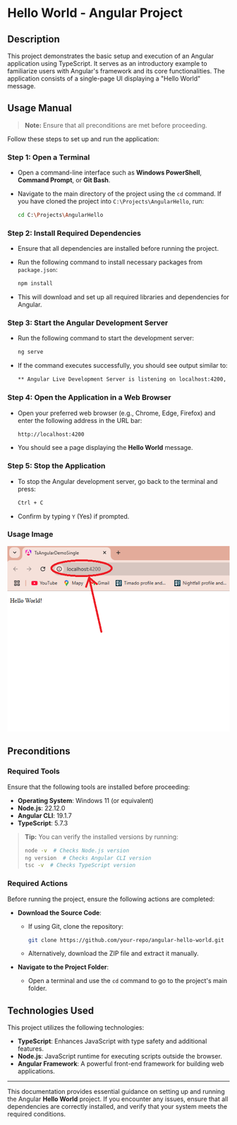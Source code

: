 # Hello World - Angular Project

## Description
This project demonstrates the basic setup and execution of an Angular application using TypeScript. It serves as an introductory example to familiarize users with Angular's framework and its core functionalities. The application consists of a single-page UI displaying a "Hello World" message.

## Usage Manual

> **Note:** Ensure that all preconditions are met before proceeding.

Follow these steps to set up and run the application:

### Step 1: Open a Terminal
- Open a command-line interface such as **Windows PowerShell**, **Command Prompt**, or **Git Bash**.
- Navigate to the main directory of the project using the `cd` command. If you have cloned the project into `C:\Projects\AngularHello`, run:

  ```sh
  cd C:\Projects\AngularHello
  ```

### Step 2: Install Required Dependencies
- Ensure that all dependencies are installed before running the project.
- Run the following command to install necessary packages from `package.json`:

  ```sh
  npm install
  ```

- This will download and set up all required libraries and dependencies for Angular.

### Step 3: Start the Angular Development Server
- Run the following command to start the development server:

  ```sh
  ng serve
  ```

- If the command executes successfully, you should see output similar to:
  ```sh
  ** Angular Live Development Server is listening on localhost:4200, open your browser on http://localhost:4200/ **
  ```

### Step 4: Open the Application in a Web Browser
- Open your preferred web browser (e.g., Chrome, Edge, Firefox) and enter the following address in the URL bar:

  ```sh
  http://localhost:4200
  ```

- You should see a page displaying the **Hello World** message.

### Step 5: Stop the Application
- To stop the Angular development server, go back to the terminal and press:

  ```sh
  Ctrl + C
  ```

- Confirm by typing `Y` (Yes) if prompted.

### Usage Image

![Hello World Angular](readme-images/image1_1.png)

## Preconditions

### Required Tools
Ensure that the following tools are installed before proceeding:

- **Operating System**: Windows 11 (or equivalent)
- **Node.js**: 22.12.0
- **Angular CLI**: 19.1.7
- **TypeScript**: 5.7.3

> **Tip:** You can verify the installed versions by running:
> ```sh
> node -v  # Checks Node.js version
> ng version  # Checks Angular CLI version
> tsc -v  # Checks TypeScript version
> ```

### Required Actions
Before running the project, ensure the following actions are completed:

- **Download the Source Code**: 
  - If using Git, clone the repository:
    ```sh
    git clone https://github.com/your-repo/angular-hello-world.git
    ```
  - Alternatively, download the ZIP file and extract it manually.

- **Navigate to the Project Folder**:
  - Open a terminal and use the `cd` command to go to the project's main folder.

## Technologies Used

This project utilizes the following technologies:

- **TypeScript**: Enhances JavaScript with type safety and additional features.
- **Node.js**: JavaScript runtime for executing scripts outside the browser.
- **Angular Framework**: A powerful front-end framework for building web applications.

---

This documentation provides essential guidance on setting up and running the Angular **Hello World** project. If you encounter any issues, ensure that all dependencies are correctly installed, and verify that your system meets the required conditions.
